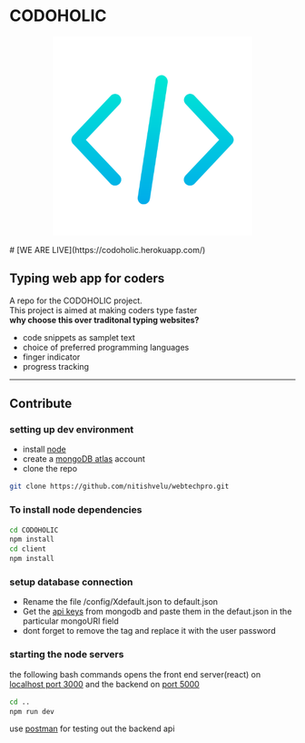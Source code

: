 
# **CODOHOLIC**

<p align="center">
 <img src="./client/public/logo_head.svg" width="350">
</p>
#  [WE ARE LIVE](https://codoholic.herokuapp.com/)

## **Typing web app for coders**
 A repo for the CODOHOLIC project.<br>
 This project is aimed at making coders type faster<br>
 **why choose this over traditonal typing websites?**<br>
 - code snippets as samplet text
 - choice of preferred programming languages
 - finger indicator 
 - progress tracking
 ***
 ## Contribute

### setting up dev environment
 - install [node](https://nodejs.org/en/download/) 
 - create a [mongoDB atlas](mongodb.com/cloud/atlas/register) account 
 - clone the repo
```bash
git clone https://github.com/nitishvelu/webtechpro.git
```

### To install node dependencies
```bash
cd CODOHOLIC
npm install
cd client 
npm install

```
### setup database connection
- Rename the file /config/Xdefault.json to default.json<br>
- Get the [api keys](https://youtu.be/1duX6Nfevhc?t=17) from mongodb and paste them in the defaut.json in the particular mongoURI field<br>
- dont forget to remove the <passwd> tag and replace it with the user password<br>
### starting the node servers
the following bash commands opens the front end server(react) on [localhost port 3000](http://localhost:3000) and the backend on [port 5000](http://localhost:5000)
```bash
cd ..
npm run dev
```
use [postman](https://www.postman.com/downloads/) for testing out the backend api
